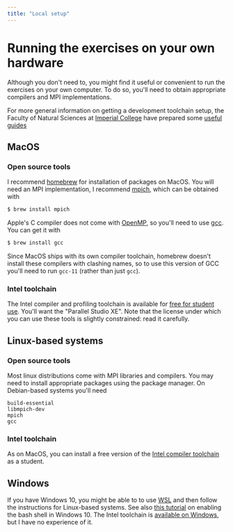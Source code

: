 ```yaml
---
title: "Local setup"
---
```


# Running the exercises on your own hardware

Although you don't need to, you might find it useful or convenient to
run the exercises on your own computer. To do so, you'll need to
obtain appropriate compilers and MPI implementations.

For more general information on getting a development toolchain setup,
the Faculty of Natural Sciences at [Imperial
College](https://www.imperial.ac.uk/) have prepared some [useful guides](https://imperial-fons-computing.github.io)

## MacOS

### Open source tools

I recommend [homebrew](https://brew.sh) for installation of packages
on MacOS. You will need an MPI implementation, I recommend
[mpich](https://www.mpich.org), which can be obtained with

```sh
$ brew install mpich
```

Apple's C compiler does not come with
[OpenMP](https://www.openmp.org), so you'll need to use
[gcc](https://gcc.gnu.org). You can get it with

```sh
$ brew install gcc
```

Since MacOS ships with its own compiler toolchain, homebrew doesn't
install these compilers with clashing names, so to use this version of
GCC you'll need to run `gcc-11` (rather than just `gcc`).

### Intel toolchain

The Intel compiler and profiling toolchain is available for [free for
student
use](https://software.intel.com/content/www/us/en/develop/articles/qualify-for-free-software.html#student).
You'll want the "Parallel Studio XE". Note that the license under
which you can use these tools is slightly constrained: read it
carefully.

## Linux-based systems

### Open source tools

Most linux distributions come with MPI libraries and compilers. You
may need to install appropriate packages using the package manager. On
Debian-based systems you'll need

```
build-essential
libmpich-dev
mpich
gcc
```


### Intel toolchain

As on MacOS, you can install a free version of the [Intel compiler
toolchain](https://software.intel.com/content/www/us/en/develop/articles/qualify-for-free-software.html#student)
as a student.

## Windows

If you have Windows 10, you might be able to to use
[WSL](https://docs.microsoft.com/en-us/windows/wsl/install-win10) and
then follow the instructions for Linux-based systems. See also [this
tutorial](https://www.laptopmag.com/articles/use-bash-shell-windows-10)
on enabling the bash shell in Windows 10. The Intel toolchain is
[available on
Windows](https://software.intel.com/content/www/us/en/develop/articles/qualify-for-free-software.html#student),
but I have no experience of it.
